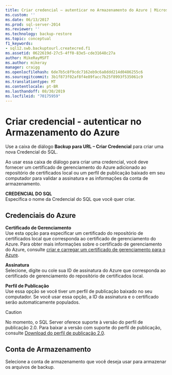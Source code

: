 ```yaml
---
title: Criar credencial – autenticar no Armazenamento do Azure | Microsoft Docs
ms.custom: ''
ms.date: 06/13/2017
ms.prod: sql-server-2014
ms.reviewer: ''
ms.technology: backup-restore
ms.topic: conceptual
f1_keywords:
- sql12.swb.backuptourl.createcred.f1
ms.assetid: 0622619d-27c5-4ff0-83e5-cde31648c27a
author: MikeRayMSFT
ms.author: mikeray
manager: craigg
ms.openlocfilehash: 6de7b5c8f9cdc7162eb9c6a8ddd214d0486255c6
ms.sourcegitcommit: 3b1f873f02af8f4e89facc7b25f8993f535061c9
ms.translationtype: MT
ms.contentlocale: pt-BR
ms.lasthandoff: 08/30/2019
ms.locfileid: "70175959"
---
```

# <a name="create-credential---authenticate-to-azure-storage"></a>Criar credencial - autenticar no Armazenamento do Azure
  Use a caixa de diálogo **Backup para URL – Criar Credencial** para criar uma nova Credencial do SQL.  
  
 Ao usar essa caixa de diálogo para criar uma credencial, você deve fornecer um certificado de gerenciamento do Azure adicionado ao repositório de certificados local ou um perfil de publicação baixado em seu computador para validar a assinatura e as informações da conta de armazenamento.  
  
 **CREDENCIAL DO SQL**  
 Especifica o nome da Credencial do SQL que você quer criar.  
  
## <a name="azure-credentials"></a>Credenciais do Azure  
 **Certificado de Gerenciamento**  
 Use esta opção para especificar um certificado do repositório de certificados local que corresponda ao certificado de gerenciamento do Azure. Para obter mais informações sobre o certificado de gerenciamento do Azure, consulte [criar e carregar um certificado de gerenciamento para o Azure](https://go.microsoft.com/fwlink/?LinkId=320781).  
  
 **Assinatura**  
 Selecione, digite ou cole sua ID de assinatura do Azure que corresponda ao certificado de gerenciamento do repositório de certificados local.  
  
 **Perfil de Publicação**  
 Use essa opção se você tiver um perfil de publicação baixado no seu computador. Se você usar essa opção, a ID da assinatura e o certificado serão automaticamente populados.  
  
> [!CAUTION]  
>  No momento, o SQL Server oferece suporte à versão do perfil de publicação 2.0. Para baixar a versão com suporte do perfil de publicação, consulte [Download do perfil de publicação 2.0](https://go.microsoft.com/fwlink/?LinkId=396421).  
  
## <a name="storage-account"></a>Conta de Armazenamento  
 Selecione a conta de armazenamento que você deseja usar para armazenar os arquivos de backup.  
  
  
